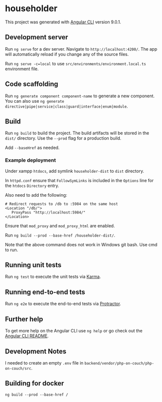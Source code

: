 # householder

This project was generated with [Angular CLI](https://github.com/angular/angular-cli) version 9.0.1.

## Development server

Run `ng serve` for a dev server. Navigate to `http://localhost:4200/`. The app will automatically reload if you change any of the source files.

Run `ng serve -c=local` to use `src/environments/environment.local.ts` environment file.

## Code scaffolding

Run `ng generate component component-name` to generate a new component. You can also use `ng generate directive|pipe|service|class|guard|interface|enum|module`.

## Build

Run `ng build` to build the project. The build artifacts will be stored in the `dist/` directory. Use the `--prod` flag for a production build.

Add `--baseHref` as needed. 

### Example deployment

Under xampp `htdocs`, add symlink `householder-dist` to `dist` directory.

In `httpd.conf` ensure that `FollowSymLinks` is included in the `Options` line for the `htdocs` `Directory` entry.

Also need to add the following:
```
# Redirect requests to /db to :5984 on the same host
<Location "/db/">
   ProxyPass "http://localhost:5984/"
</Location>
```
Ensure that `mod_proxy` and `mod_proxy_html` are enabled.

Run `ng build --prod --base-href /householder-dist/`.

Note that the above command does not work in Windows git bash. Use cmd to run.

## Running unit tests

Run `ng test` to execute the unit tests via [Karma](https://karma-runner.github.io).

## Running end-to-end tests

Run `ng e2e` to execute the end-to-end tests via [Protractor](http://www.protractortest.org/).

## Further help

To get more help on the Angular CLI use `ng help` or go check out the [Angular CLI README](https://github.com/angular/angular-cli/blob/master/README.md).

## Development Notes

I needed to create an empty `.env` file in `backend/vendor/php-on-couch/php-on-couch/src`.

## Building for docker

`ng build --prod --base-href /`